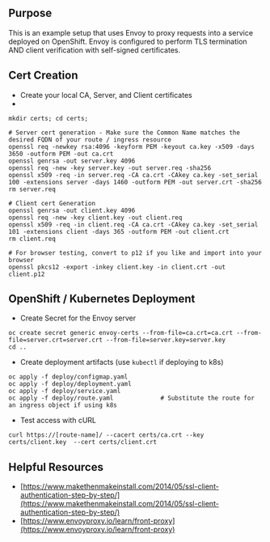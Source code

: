 ## Purpose
This is an example setup that uses Envoy to proxy requests into a service deployed on OpenShift. Envoy is configured to perform TLS termination AND client verification with self-signed certificates.  

## Cert Creation

- Create your local CA, Server, and Client certificates
- 
```
mkdir certs; cd certs;

# Server cert generation - Make sure the Common Name matches the desired FQDN of your route / ingress resource
openssl req -newkey rsa:4096 -keyform PEM -keyout ca.key -x509 -days 3650 -outform PEM -out ca.crt
openssl genrsa -out server.key 4096
openssl req -new -key server.key -out server.req -sha256
openssl x509 -req -in server.req -CA ca.crt -CAkey ca.key -set_serial 100 -extensions server -days 1460 -outform PEM -out server.crt -sha256
rm server.req

# Client cert Generation
openssl genrsa -out client.key 4096
openssl req -new -key client.key -out client.req
openssl x509 -req -in client.req -CA ca.crt -CAkey ca.key -set_serial 101 -extensions client -days 365 -outform PEM -out client.crt
rm client.req 

# For browser testing, convert to p12 if you like and import into your browser
openssl pkcs12 -export -inkey client.key -in client.crt -out client.p12
```

## OpenShift / Kubernetes Deployment

- Create Secret for the Envoy server

```
oc create secret generic envoy-certs --from-file=ca.crt=ca.crt --from-file=server.crt=server.crt --from-file=server.key=server.key
cd ..
```

- Create deployment artifacts (use `kubectl` if deploying to k8s)

```
oc apply -f deploy/configmap.yaml
oc apply -f deploy/deployment.yaml
oc apply -f deploy/service.yaml
oc apply -f deploy/route.yaml             # Substitute the route for an ingress object if using k8s
```


- Test access with cURL

```
curl https://[route-name]/ --cacert certs/ca.crt --key certs/client.key  --cert certs/client.crt
```

## Helpful Resources
- [https://www.makethenmakeinstall.com/2014/05/ssl-client-authentication-step-by-step/](https://www.makethenmakeinstall.com/2014/05/ssl-client-authentication-step-by-step/)
- [https://www.envoyproxy.io/learn/front-proxy](https://www.envoyproxy.io/learn/front-proxy)